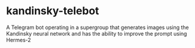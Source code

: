 # kandinsky-telebot

A Telegram bot operating in a supergroup that generates images using the Kandinsky neural network and has the ability to improve the prompt using Hermes-2

